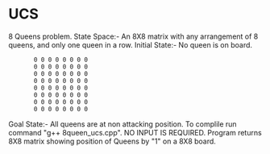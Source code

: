 # UCS
8 Queens problem.
State Space:- An 8X8 matrix with any arrangement of 8 queens, and only one queen in a row.
Initial State:- No queen is on board.

           0 0 0 0 0 0 0 0
           0 0 0 0 0 0 0 0
           0 0 0 0 0 0 0 0
           0 0 0 0 0 0 0 0
           0 0 0 0 0 0 0 0
           0 0 0 0 0 0 0 0
           0 0 0 0 0 0 0 0
           0 0 0 0 0 0 0 0

Goal State:- All queens are at non attacking position.
To complile run command "g++ 8queen_ucs.cpp".
NO INPUT IS REQUIRED.
Program returns 8X8 matrix showing position of Queens by "1" on a 8X8 board.
